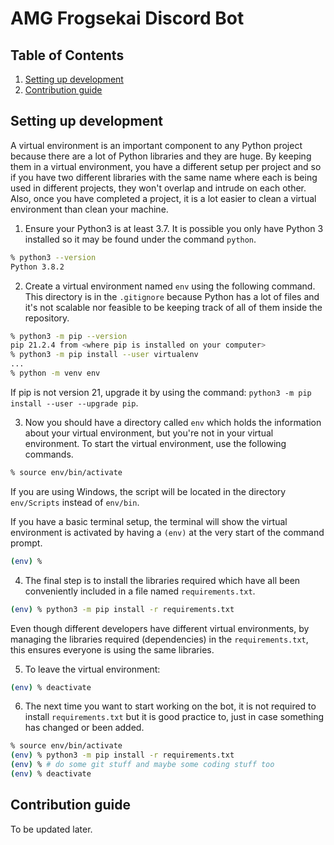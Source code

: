 # AMG Frogsekai Discord Bot

## Table of Contents

1. [Setting up development](##setting-up-development)
2. [Contribution guide](##contribution-guide)

## Setting up development

A virtual environment is an important component to any Python project because there are a lot
of Python libraries and they are huge. By keeping them in a virtual environment, you have a
different setup per project and so if you have two different libraries with the same name
where each is being used in different projects, they won't overlap and intrude on each other.
Also, once you have completed a project, it is a lot easier to clean a virtual environment
than clean your machine.

1. Ensure your Python3 is at least 3.7. It is possible you only have Python 3 installed so it
may be found under the command `python`.

```bash
% python3 --version
Python 3.8.2
```

2. Create a virtual environment named `env` using the following command. This directory is in
the `.gitignore` because Python has a lot of files and it's not scalable nor feasible to be
keeping track of all of them inside the repository.

```bash
% python3 -m pip --version
pip 21.2.4 from <where pip is installed on your computer>
% python3 -m pip install --user virtualenv
...
% python -m venv env
```

If pip is not version 21, upgrade it by using the command: `python3 -m pip install --user --upgrade pip`.

3. Now you should have a directory called `env` which holds the information about your virtual 
environment, but you're not in your virtual environment. To start the virtual environment, 
use the following commands.

```bash
% source env/bin/activate
```

If you are using Windows, the script will be located in the directory `env/Scripts` instead of `env/bin`.

If you have a basic terminal setup, the terminal will show the virtual environment is activated by having a
`(env)` at the very start of the command prompt.

```bash
(env) %
```

4. The final step is to install the libraries required which have all been conveniently included in a file
named `requirements.txt`.

```bash
(env) % python3 -m pip install -r requirements.txt
```

Even though different developers have different virtual environments, by managing the libraries required
(dependencies) in the `requirements.txt`, this ensures everyone is using the same libraries.

5. To leave the virtual environment:

```bash
(env) % deactivate
```

6. The next time you want to start working on the bot, it is not required to install `requirements.txt` 
but it is good practice to, just in case something has changed or been added.

```bash
% source env/bin/activate
(env) % python3 -m pip install -r requirements.txt
(env) % # do some git stuff and maybe some coding stuff too
(env) % deactivate
```

## Contribution guide

To be updated later.

